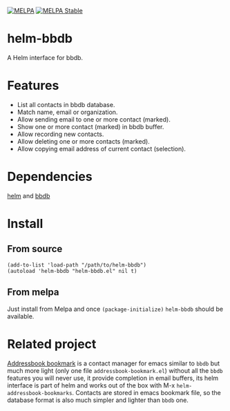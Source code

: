 [![MELPA](http://melpa.milkbox.net/packages/helm-bbdb-badge.svg)](http://melpa.milkbox.net/#/helm-bbdb)
[![MELPA Stable](https://stable.melpa.org/packages/helm-bbdb-badge.svg)](https://stable.melpa.org/#/helm-bbdb)

# helm-bbdb

A Helm interface for bbdb.

# Features

* List all contacts in bbdb database.
* Match name, email or organization.
* Allow sending email to one or more contact (marked).
* Show one or more contact (marked) in bbdb buffer.
* Allow recording new contacts.
* Allow deleting one or more contacts (marked).
* Allow copying email address of current contact (selection).

# Dependencies

[helm](https://github.com/emacs-helm/helm) and [bbdb](http://melpa.milkbox.net/#/bbdb)

# Install

## From source

```elisp
(add-to-list 'load-path "/path/to/helm-bbdb")
(autoload 'helm-bbdb "helm-bbdb.el" nil t)
```

## From melpa

Just install from Melpa and once `(package-initialize)` `helm-bbdb` should be available.

# Related project

[Addressbook bookmark](https://github.com/thierryvolpiatto/addressbook-bookmark) is
a contact manager for emacs similar to `bbdb` but much more light (only
one file `addressbook-bookmark.el`) without all the `bbdb` features you
will never use, it provide completion in email buffers, its helm
interface is part of helm and works out of the box with M-x
`helm-addressbook-bookmarks`.  Contacts are stored in emacs bookmark
file, so the database format is also much simpler and lighter than `bbdb`
one.
